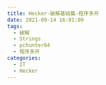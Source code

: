 ```yaml
---
title: Hecker-破解基础篇-程序多开
date: 2021-09-14 16:01:09
tags:
  - 破解
  - Strings
  - pchunter64
  - 程序多开
categories:
  - IT
  - Hecker
---
```


